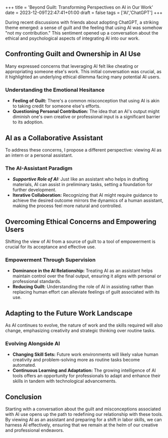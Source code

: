 +++
title = 'Beyond Guilt: Transforming Perspectives on AI in Our Work'
date = 2023-12-09T22:47:41+01:00
draft = false
tags = ['AI','ChatGPT']
+++

During recent discussions with friends about adopting ChatGPT, a striking theme emerged: a sense of guilt and the feeling that using AI was somehow "not my contribution." This sentiment opened up a conversation about the ethical and psychological aspects of integrating AI into our work.

## Confronting Guilt and Ownership in AI Use

Many expressed concerns that leveraging AI felt like cheating or appropriating someone else's work. This initial conversation was crucial, as it highlighted an underlying ethical dilemma facing many potential AI users.

### Understanding the Emotional Hesitance
- **Feeling of Guilt:** There's a common misconception that using AI is akin to taking credit for someone else's efforts.
- **Questioning Personal Contribution:** The idea that an AI's output might diminish one's own creative or professional input is a significant barrier to its adoption.

## AI as a Collaborative Assistant

To address these concerns, I propose a different perspective: viewing AI as an intern or a personal assistant.

### The AI-Assistant Paradigm

- ***Supportive Role of AI:*** Just like an assistant who helps in drafting materials, AI can assist in preliminary tasks, setting a foundation for further development.
- **Iterative Collaboration:** Recognizing that AI might require guidance to achieve the desired outcome mirrors the dynamics of a human assistant, making the process feel more natural and controlled.

## Overcoming Ethical Concerns and Empowering Users

Shifting the view of AI from a source of guilt to a tool of empowerment is crucial for its acceptance and effective use.

### Empowerment Through Supervision

- **Dominance in the AI Relationship:** Treating AI as an assistant helps maintain control over the final output, ensuring it aligns with personal or professional standards.
- **Reducing Guilt:** Understanding the role of AI in assisting rather than replacing human effort can alleviate feelings of guilt associated with its use.

## Adapting to the Future Work Landscape

As AI continues to evolve, the nature of work and the skills required will also change, emphasizing creativity and strategic thinking over routine tasks.

### Evolving Alongside AI
- **Changing Skill Sets:** Future work environments will likely value human creativity and problem-solving more as routine tasks become automated.
- **Continuous Learning and Adaptation:** The growing intelligence of AI tools offers an opportunity for professionals to adapt and enhance their skills in tandem with technological advancements.

## Conclusion

Starting with a conversation about the guilt and misconceptions associated with AI use opens up the path to redefining our relationship with these tools. By viewing AI as an assistant and preparing for a shift in labor skills, we can harness AI effectively, ensuring that we remain at the helm of our creative and professional endeavors.